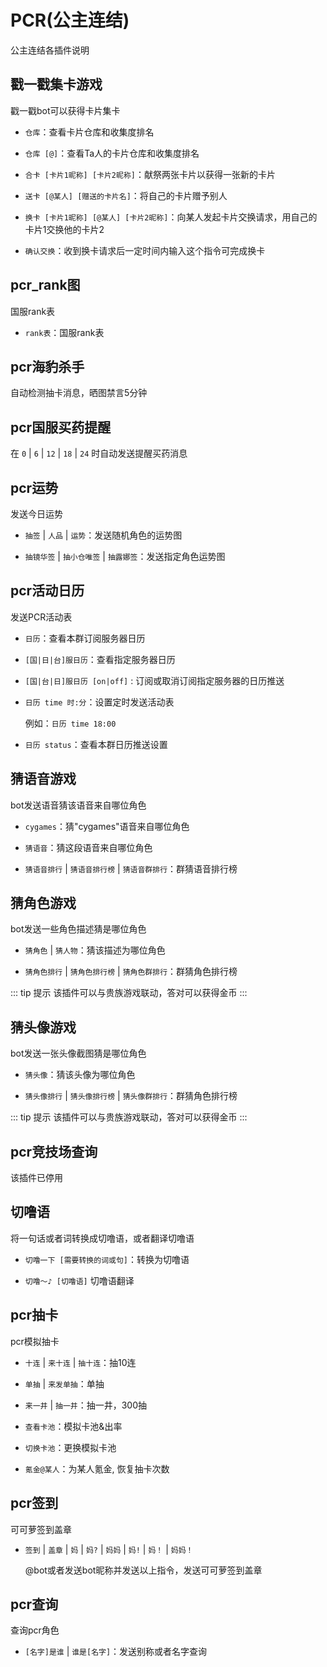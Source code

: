 # PCR(公主连结)

公主连结各插件说明

## 戳一戳集卡游戏

戳一戳bot可以获得卡片集卡

- `仓库`：查看卡片仓库和收集度排名

- `仓库 [@]`：查看Ta人的卡片仓库和收集度排名

- `合卡 [卡片1昵称] [卡片2昵称]`：献祭两张卡片以获得一张新的卡片

- `送卡 [@某人] [赠送的卡片名]`：将自己的卡片赠予别人

- `换卡 [卡片1昵称] [@某人] [卡片2昵称]`：向某人发起卡片交换请求，用自己的卡片1交换他的卡片2

- `确认交换`：收到换卡请求后一定时间内输入这个指令可完成换卡

## pcr_rank图

国服rank表

- `rank表`：国服rank表

## pcr海豹杀手

自动检测抽卡消息，晒图禁言5分钟

## pcr国服买药提醒

在 `0` | `6` | `12` | `18` | `24` 时自动发送提醒买药消息

## pcr运势

发送今日运势

- `抽签` | `人品` | `运势`：发送随机角色的运势图

- `抽镜华签` | `抽小仓唯签` | `抽露娜签`：发送指定角色运势图

## pcr活动日历

发送PCR活动表

- `日历`：查看本群订阅服务器日历

- `[国|日|台]服日历`：查看指定服务器日历

- `[国|台|日]服日历 [on|off]` : 订阅或取消订阅指定服务器的日历推送

- `日历 time 时:分`：设置定时发送活动表

  例如：`日历 time 18:00`

- `日历 status`：查看本群日历推送设置

## 猜语音游戏

bot发送语音猜该语音来自哪位角色

- `cygames`：猜"cygames"语音来自哪位角色

- `猜语音`：猜这段语音来自哪位角色

- `猜语音排行` | `猜语音排行榜` | `猜语音群排行`：群猜语音排行榜

## 猜角色游戏

bot发送一些角色描述猜是哪位角色

- `猜角色` | `猜人物`：猜该描述为哪位角色

- `猜角色排行` | `猜角色排行榜` | `猜角色群排行`：群猜角色排行榜

::: tip 提示
该插件可以与贵族游戏联动，答对可以获得金币
:::

## 猜头像游戏

bot发送一张头像截图猜是哪位角色

- `猜头像`：猜该头像为哪位角色

- `猜头像排行` | `猜头像排行榜` | `猜头像群排行`：群猜角色排行榜

::: tip 提示
该插件可以与贵族游戏联动，答对可以获得金币
:::

## pcr竞技场查询

该插件已停用

## 切噜语

将一句话或者词转换成切噜语，或者翻译切噜语

- `切噜一下 [需要转换的词或句]`：转换为切噜语

- `切噜～♪ [切噜语]` 切噜语翻译

## pcr抽卡

pcr模拟抽卡

- `十连` | `来十连` | `抽十连`：抽10连

- `单抽` | `来发单抽`：单抽

- `来一井` | `抽一井`：抽一井，300抽

- `查看卡池`：模拟卡池&出率

- `切换卡池`：更换模拟卡池

- `氪金@某人`：为某人氪金, 恢复抽卡次数

## pcr签到

可可萝签到盖章

- `签到` | `盖章` | `妈` | `妈?` | `妈妈` | `妈!` | `妈！` | `妈妈！`

  @bot或者发送bot昵称并发送以上指令，发送可可萝签到盖章

## pcr查询

查询pcr角色

- `[名字]是谁` | `谁是[名字]`：发送别称或者名字查询